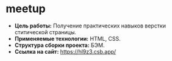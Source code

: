 # meetup
* **Цель работы:** Получение практических навыков верстки ститической страницы.
* **Применяемые технологии:** HTML, CSS.
* **Структура сборки проекта:** БЭМ.
* **Ссылка на сайт:** https://hl9z3.csb.app/
